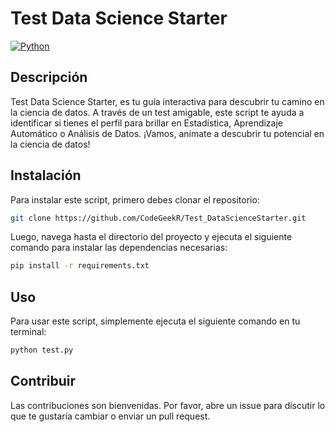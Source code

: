 # Test Data Science Starter

[![Python](https://img.shields.io/badge/Python-blue?style=for-the-badge&logo=python&logoColor=white&labelColor=101010)](https://www.python.org)

## Descripción

Test Data Science Starter, es tu guía interactiva para descubrir tu camino en la ciencia de datos. A través de un test amigable, este script te ayuda a identificar si tienes el perfil para brillar en Estadística, Aprendizaje Automático o Análisis de Datos. ¡Vamos, anímate a descubrir tu potencial en la ciencia de datos!

## Instalación

Para instalar este script, primero debes clonar el repositorio:

```bash
git clone https://github.com/CodeGeekR/Test_DataScienceStarter.git
```

Luego, navega hasta el directorio del proyecto y ejecuta el siguiente comando para instalar las dependencias necesarias:

```bash
pip install -r requirements.txt
```

## Uso

Para usar este script, simplemente ejecuta el siguiente comando en tu terminal:

```bash
python test.py
```

## Contribuir

Las contribuciones son bienvenidas. Por favor, abre un issue para discutir lo que te gustaría cambiar o enviar un pull request.
